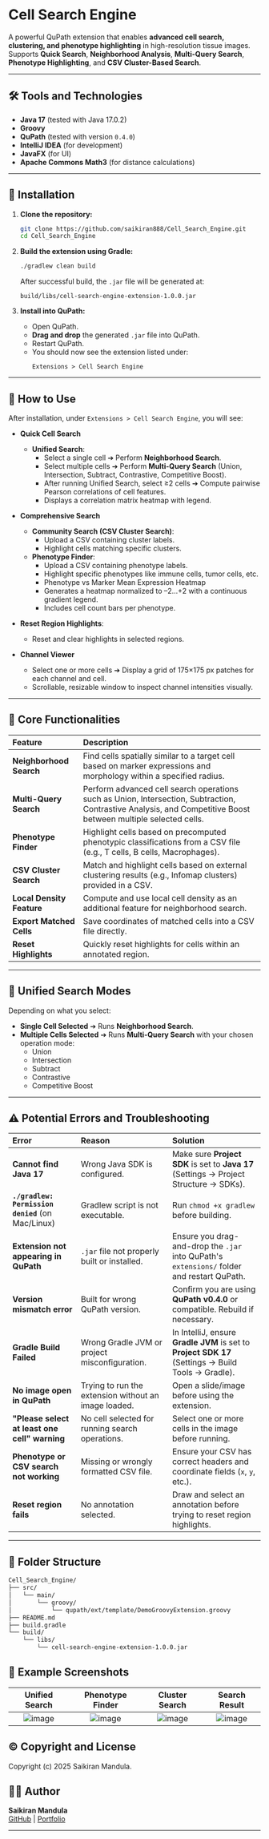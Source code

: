 
# Cell Search Engine

A powerful QuPath extension that enables **advanced cell search, clustering, and phenotype highlighting** in high-resolution tissue images.  
Supports **Quick Search**, **Neighborhood Analysis**, **Multi-Query Search**, **Phenotype Highlighting**, and **CSV Cluster-Based Search**.

---

## 🛠️ Tools and Technologies

- **Java 17** (tested with Java 17.0.2)
- **Groovy**
- **QuPath** (tested with version `0.4.0`)
- **IntelliJ IDEA** (for development)
- **JavaFX** (for UI)
- **Apache Commons Math3** (for distance calculations)

---

## 🚀 Installation

1. **Clone the repository:**

    ```bash
    git clone https://github.com/saikiran888/Cell_Search_Engine.git
    cd Cell_Search_Engine
    ```

2. **Build the extension using Gradle:**

    ```bash
    ./gradlew clean build
    ```

    After successful build, the `.jar` file will be generated at:

    ```
    build/libs/cell-search-engine-extension-1.0.0.jar
    ```

3. **Install into QuPath:**

    - Open QuPath.
    - **Drag and drop** the generated `.jar` file into QuPath.
    - Restart QuPath.
    - You should now see the extension listed under:
      ```
      Extensions > Cell Search Engine
      ```

---

## 📖 How to Use

After installation, under `Extensions > Cell Search Engine`, you will see:

- **Quick Cell Search**
  - **Unified Search**:
    - Select a single cell ➔ Perform **Neighborhood Search**.
    - Select multiple cells ➔ Perform **Multi-Query Search** (Union, Intersection, Subtract, Contrastive, Competitive Boost).
    - After running Unified Search, select ≥2 cells ➔ Compute pairwise Pearson correlations of cell features.
    -  Displays a correlation matrix heatmap with legend.

- **Comprehensive Search**
  - **Community Search (CSV Cluster Search)**:
    - Upload a CSV containing cluster labels.
    - Highlight cells matching specific clusters.
  - **Phenotype Finder**:
    - Upload a CSV containing phenotype labels.
    - Highlight specific phenotypes like immune cells, tumor cells, etc.
    - Phenotype vs Marker Mean Expression Heatmap
    -  Generates a heatmap normalized to –2…+2 with a continuous gradient legend.
    -   Includes cell count bars per phenotype.
- **Reset Region Highlights**:
    - Reset and clear highlights in selected regions.

- **Channel Viewer**
    - Select one or more cells ➔ Display a grid of 175×175 px patches for each channel and cell.
    - Scrollable, resizable window to inspect channel intensities visually.



---

## 🧠 Core Functionalities

| Feature | Description |
|:---|:---|
| **Neighborhood Search** | Find cells spatially similar to a target cell based on marker expressions and morphology within a specified radius. |
| **Multi-Query Search** | Perform advanced cell search operations such as Union, Intersection, Subtraction, Contrastive Analysis, and Competitive Boost between multiple selected cells. |
| **Phenotype Finder** | Highlight cells based on precomputed phenotypic classifications from a CSV file (e.g., T cells, B cells, Macrophages). |
| **CSV Cluster Search** | Match and highlight cells based on external clustering results (e.g., Infomap clusters) provided in a CSV. |
| **Local Density Feature** | Compute and use local cell density as an additional feature for neighborhood search. |
| **Export Matched Cells** | Save coordinates of matched cells into a CSV file directly. |
| **Reset Highlights** | Quickly reset highlights for cells within an annotated region. |

---

## 🧩 Unified Search Modes

Depending on what you select:

- **Single Cell Selected** ➔ Runs **Neighborhood Search**.
- **Multiple Cells Selected** ➔ Runs **Multi-Query Search** with your chosen operation mode:
  - Union
  - Intersection
  - Subtract
  - Contrastive
  - Competitive Boost


---

## ⚠️ Potential Errors and Troubleshooting

| Error | Reason | Solution |
|:---|:---|:---|
| **Cannot find Java 17** | Wrong Java SDK is configured. | Make sure **Project SDK** is set to **Java 17** (Settings → Project Structure → SDKs). |
| **`./gradlew: Permission denied`** (on Mac/Linux) | Gradlew script is not executable. | Run `chmod +x gradlew` before building. |
| **Extension not appearing in QuPath** | `.jar` file not properly built or installed. | Ensure you drag-and-drop the `.jar` into QuPath's `extensions/` folder and restart QuPath. |
| **Version mismatch error** | Built for wrong QuPath version. | Confirm you are using **QuPath v0.4.0** or compatible. Rebuild if necessary. |
| **Gradle Build Failed** | Wrong Gradle JVM or project misconfiguration. | In IntelliJ, ensure **Gradle JVM** is set to **Project SDK 17** (Settings → Build Tools → Gradle). |
| **No image open in QuPath** | Trying to run the extension without an image loaded. | Open a slide/image before using the extension. |
| **"Please select at least one cell" warning** | No cell selected for running search operations. | Select one or more cells in the image before running. |
| **Phenotype or CSV search not working** | Missing or wrongly formatted CSV file. | Ensure your CSV has correct headers and coordinate fields (`x`, `y`, etc.). |
| **Reset region fails** | No annotation selected. | Draw and select an annotation before trying to reset region highlights. |

---

## 📂 Folder Structure

```bash
Cell_Search_Engine/
├── src/
│   └── main/
│       └── groovy/
│           └── qupath/ext/template/DemoGroovyExtension.groovy
├── README.md
├── build.gradle
└── build/
    └── libs/
        └── cell-search-engine-extension-1.0.0.jar
```
## 📸 Example Screenshots

| Unified Search | Phenotype Finder | Cluster Search | Search Result |
|:--------------:|:----------------:|:--------------:|:-------------:|
| ![image](https://github.com/user-attachments/assets/20fe4312-174c-48cc-b066-0ae602c12b25) | ![image](https://github.com/user-attachments/assets/9ab760b1-da3e-466d-9702-1bafa4107af6) | ![image](https://github.com/user-attachments/assets/a9a04d47-8930-48a5-a875-d47094c9663b) | ![image](https://github.com/user-attachments/assets/53f39ea4-8da6-4799-b9cb-e102b67b7ddc) |

## ©️ Copyright and License

Copyright (c) 2025 Saikiran Mandula.

## 🙋‍♂️ Author

**Saikiran Mandula**  
[GitHub](https://github.com/saikiran888) | [Portfolio](https://saikiranmandula.vercel.app/)

---


